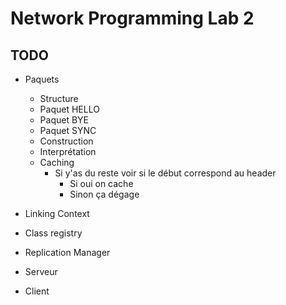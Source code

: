 # Network Programming Lab 2

## TODO 

* Paquets
    * Structure
    * Paquet HELLO
    * Paquet BYE
    * Paquet SYNC
    * Construction
    * Interprétation
    * Caching
        * Si y'as du reste voir si le début correspond au header
            * Si oui on cache 
            * Sinon ça dégage      

* Linking Context
* Class registry
* Replication Manager 
* Serveur
* Client
